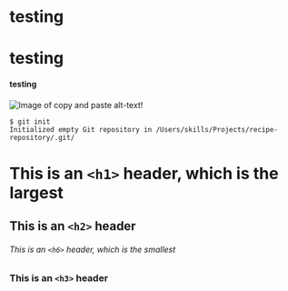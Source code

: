 
# testing <h3> 
# testing  
#### testing <h4> 

![Image of copy and paste alt-text!](https://octodex.github.com/images/yaktocat.png)
```
$ git init
Initialized empty Git repository in /Users/skills/Projects/recipe-repository/.git/
```


# This is an `<h1>` header, which is the largest
## This is an `<h2>` header
###### This is an `<h6>` header, which is the smallest
### This is an `<h3>` header

